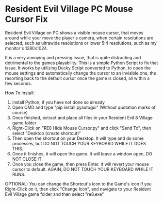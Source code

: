 # Resident Evil Village PC Mouse Cursor Fix
Resident Evil Village on PC shows a visible mouse cursor, that moves around while your move the player's camera, when certain resolutions are selected, such as ultrawide resolutions or lower 5:4 resolutions, such as my monitor's 1280x1024.



It is a very annoying and pressing issue, that is quite distracting and detrimental to the games playability. This is a simple Python Script to fix that issue. It works by utilizing Ducky Script converted to Python, to open the mouse settings and automatically change the cursor to an invisible one, the resorting back to the default cursor once the game is closed, all within a few seconds.

How To Install:
1. Install Python, if you have not done so already
2. Open CMD and type "pip install pyautogui" (Without quotation marks of course)
3. Once finished, extract and place all files in your Resident Evil 8 Village game folder
4. Right-Click on "RE8 Hide Mouse Cursor.py" and click "Send To", then select "Desktop (create shortcut)"
5. Then open the shortcut on your Desktop. It will type and do some processes, but DO NOT TOUCH YOUR KEYBOARD WHILE IT DOES THIS.
6. Once it finishes, it will open the game. It will leave a window open, DO NOT CLOSE IT.
7. Once you close the game, then press Enter. It will revert your mouse cursor to default. AGAIN, DO NOT TOUCH YOUR KEYBOARD WHILE IT RUNS.

OPTIONAL:
You can change the Shortcut's icon to the Game's icon if you Right-Click on it, then click "Change Icon",
and navigate to your Resident Evil Village game folder and then select "re8.exe"

